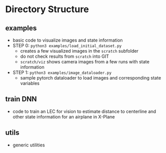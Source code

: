 # Directory Structure


## examples
- basic code to visualize images and state information
- STEP 0: `python3 examples/load_initial_dataset.py` 
    - creates a few visualized images in the `scratch` subfolder
    - do not check results from `scratch` into GIT
    - `scratch/viz` shows camera images from a few runs with state information
- STEP 1: `python3 examples/image_dataloader.py`
    - sample pytorch dataloader to load images and corresponding state variables

## train DNN
- code to train an LEC for vision to estimate distance to centerline and other state information for an airplane in X-Plane

## utils
- generic utilities

